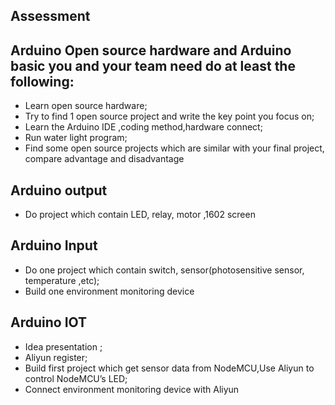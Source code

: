 ## Assessment


## Arduino Open source hardware and Arduino basic you and your team need do at least the following:
  
  
* Learn open source hardware;
* Try to find 1 open source project and write the key point you focus on;
* Learn the Arduino IDE ,coding method,hardware connect;
* Run water light program;
* Find some open source projects which are similar with  your final project, compare advantage and disadvantage


## Arduino output
* Do project which contain LED, relay, motor ,1602 screen

## Arduino Input
* Do one project which contain switch, sensor(photosensitive sensor, temperature ,etc);
* Build one environment monitoring device

## Arduino IOT

* Idea presentation ;
* Aliyun register;
* Build first project which get sensor data from NodeMCU,Use Aliyun to control NodeMCU’s LED;
* Connect environment monitoring device with Aliyun